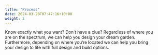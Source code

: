 ```yaml
---
title: "Process"
date: 2024-03-28T07:47:16+10:00
weight: 2
---
```


Know exactly what you want? Don't have a clue? Regardless of where you are on the spectrum, we can help you design your dream garden. Furthermore, depending on where you’re located we can help you bring your design to life with full design and build options.